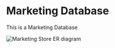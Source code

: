 # Marketing Database
 This is a Marketing Database

![Marketing Store ER diagram](https://github.com/armenalaray/Marketing-Database/assets/16656506/09d2d7d4-abde-4fb1-a479-43a35fba6c7f)
